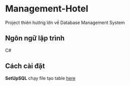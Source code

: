 # Management-Hotel
Project thiên hướng lớn về Database Management System
## Ngôn ngữ lập trình
C#
## Cách cài đặt
__SetUpSQL__
chạy file tạo table [here](./SqlServerSetup/)

